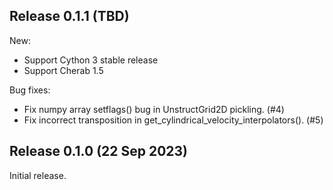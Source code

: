 Release 0.1.1 (TBD)
-------------------

New:
* Support Cython 3 stable release
* Support Cherab 1.5

Bug fixes:
* Fix numpy array setflags() bug in UnstructGrid2D pickling. (#4)
* Fix incorrect transposition in get_cylindrical_velocity_interpolators(). (#5)


Release 0.1.0 (22 Sep 2023)
---------------------------

Initial release.
